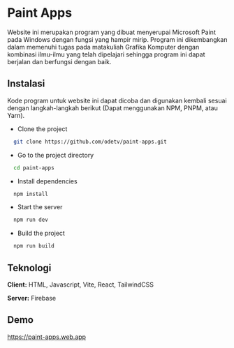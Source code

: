 # Paint Apps

Website ini merupakan program yang dibuat menyerupai Microsoft Paint pada Windows dengan fungsi yang hampir mirip. Program ini dikembangkan dalam memenuhi tugas pada matakuliah Grafika Komputer dengan kombinasi ilmu-ilmu yang telah dipelajari sehingga program ini dapat berjalan dan berfungsi dengan baik.

## Instalasi

Kode program untuk website ini dapat dicoba dan digunakan kembali sesuai dengan langkah-langkah berikut (Dapat menggunakan NPM, PNPM, atau Yarn).

- Clone the project

```bash
  git clone https://github.com/odetv/paint-apps.git
```

- Go to the project directory

```bash
  cd paint-apps
```

- Install dependencies

```bash
  npm install
```

- Start the server

```bash
  npm run dev
```

- Build the project

```bash
  npm run build
```

## Teknologi

**Client:** HTML, Javascript, Vite, React, TailwindCSS

**Server:** Firebase

## Demo

https://paint-apps.web.app
